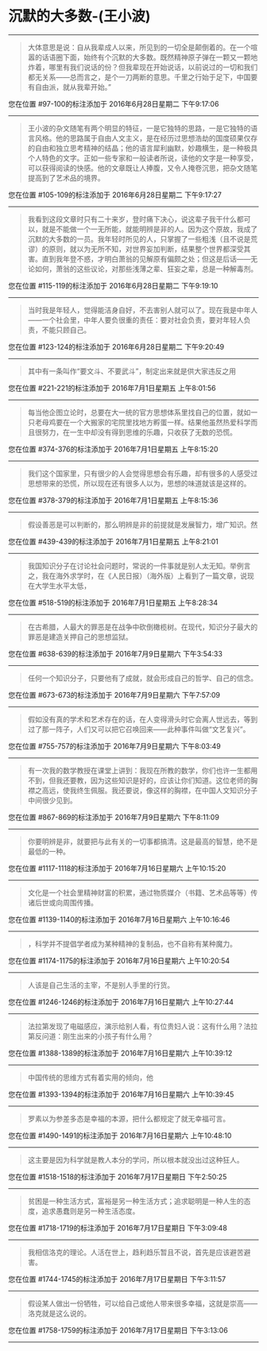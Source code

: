 # 沉默的大多数-(王小波)

---

> 大体意思是说：自从我辈成人以来，所见到的一切全是颠倒着的。在一个喧嚣的话语圈下面，始终有个沉默的大多数。既然精神原子弹在一颗又一颗地炸着，哪里有我们说话的份？但我辈现在开始说话，以前说过的一切和我们都无关系——总而言之，是个一刀两断的意思。千里之行始于足下，中国要有自由派，就从我辈开始。”

您在位置 #97-100的标注添加于 2016年6月28日星期二 下午9:17:06

---

> 王小波的杂文随笔有两个明显的特征，一是它独特的思路，一是它独特的语言风格。他的思路属于自由人文主义，是在经历过思想浩劫的国度硕果仅存的自由和独立思考精神的结晶；他的语言犀利幽默，妙趣横生，是一种极具个人特色的文字。正如一些专家和一般读者所说，读他的文字是一种享受，可以获得阅读的快感。他的文章既让人捧腹，又令人掩卷沉思，把杂文随笔提高到了艺术品的境界。

您在位置 #105-109的标注添加于 2016年6月28日星期二 下午9:17:27

---

> 我看到这段文章时只有二十来岁，登时痛下决心，说这辈子我干什么都可以，就是不能做一个一无所能，就能明辨是非的人。因为这个原故，我成了沉默的大多数的一员。我年轻时所见的人，只掌握了一些粗浅（且不说是荒谬）的原则，就以为无所不知，对世界妄加判断，结果整个世界都深受其害。直到我年登不惑，才明白萧翁的见解原有偏颇之处；但这是后话——无论如何，萧翁的这些议论，对那些浅薄之辈、狂妄之辈，总是一种解毒剂。

您在位置 #115-119的标注添加于 2016年6月28日星期二 下午9:19:10

---

> 当时我是年轻人，觉得能洁身自好，不去害别人就可以了。现在我是中年人——一个社会里，中年人要负很重的责任：要对社会负责，要对年轻人负责，不能只顾自己。

您在位置 #123-124的标注添加于 2016年6月28日星期二 下午9:20:49

---

> 其中有一条叫作“要文斗、不要武斗”，制定出来就是供大家违反之用

您在位置 #221-221的标注添加于 2016年7月1日星期五 上午8:01:56

---

> 每当他企图立论时，总要在大一统的官方思想体系里找自己的位置，就如一只老母鸡要在一个大搬家的宅院里找地方孵蛋一样。结果他虽然热爱科学而且很努力，在一生中却没有得到思维的乐趣，只收获了无数的恐慌。

您在位置 #374-376的标注添加于 2016年7月1日星期五 上午8:15:20

---

> 我们这个国家里，只有很少的人会觉得思想会有乐趣，却有很多的人感受过思想带来的恐慌，所以现在还有很多人以为，思想的味道就该是这样的。

您在位置 #378-379的标注添加于 2016年7月1日星期五 上午8:15:36

---

> 假设善恶是可以判断的，那么明辨是非的前提就是发展智力，增广知识。然

您在位置 #439-439的标注添加于 2016年7月1日星期五 上午8:21:01

---

> 我国知识分子在讨论社会问题时，常说的一件事就是别人太无知。举例言之，我在海外求学时，在《人民日报）（海外版）上看到了一篇文章，说现在大学生水平太低，

您在位置 #518-519的标注添加于 2016年7月1日星期五 上午8:28:34

---

> 在古希腊，人最大的罪恶是在战争中砍倒橄榄树。在现代，知识分子最大的罪恶是建造关押自己的思想监狱。

您在位置 #638-639的标注添加于 2016年7月9日星期六 下午3:54:33

---

> 任何一个知识分子，只要他有了成就，就会形成自己的哲学、自己的信念。

您在位置 #673-673的标注添加于 2016年7月9日星期六 下午7:57:09

---

> 假如没有真的学术和艺术存在的话，在人变得滑头时它会离人世远去，等到过了那一阵子，人们又可以把它召唤回来——此种事件叫做“文艺复兴”。

您在位置 #755-757的标注添加于 2016年7月9日星期六 下午8:03:49

---

> 有一次我的数学教授在课堂上讲到：我现在所教的数学，你们也许一生都用不到，但我还要教，因为这些知识是好的，应该让你们知道。这位老师的胸襟之高远，使我终生佩服。我还要说，像这样的胸襟，在中国人文知识分子中间很少见到。

您在位置 #867-869的标注添加于 2016年7月9日星期六 下午8:11:09

---

> 你要明辨是非，就要把与此有关的一切事都搞清。这是最高的智慧，绝不是最低的一种。

您在位置 #1117-1118的标注添加于 2016年7月16日星期六 上午10:15:20

---

> 文化是一个社会里精神财富的积累，通过物质媒介（书籍、艺术品等等）传诸后世或向周围传播。

您在位置 #1139-1140的标注添加于 2016年7月16日星期六 上午10:16:46

---

> ，科学并不提倡学者成为某种精神的复制品，也不自称有某种魔力。

您在位置 #1174-1175的标注添加于 2016年7月16日星期六 上午10:20:54

---

> 人该是自己生活的主宰，不是别人手里的行货。

您在位置 #1246-1246的标注添加于 2016年7月16日星期六 上午10:27:44

---

> 法拉第发现了电磁感应，演示给别人看，有位贵妇人说：这有什么用？法拉第反问道：刚生出来的小孩子有什么用？

您在位置 #1388-1389的标注添加于 2016年7月16日星期六 上午10:39:12

---

> 中国传统的思维方式有着实用的倾向，他

您在位置 #1393-1394的标注添加于 2016年7月16日星期六 上午10:39:45

---

> 罗素以为参差多态是幸福的本源，把什么都规定了就无幸福可言。

您在位置 #1490-1491的标注添加于 2016年7月16日星期六 上午10:48:10

---

> 这主要是因为科学就是教人本分的学问，所以根本就没出过这种狂人。

您在位置 #1518-1518的标注添加于 2016年7月17日星期日 下午2:50:25

---

> 贫困是一种生活方式，富裕是另一种生活方式；追求聪明是一种人生的态度，追求愚蠢则是另一种生活态度。

您在位置 #1718-1719的标注添加于 2016年7月17日星期日 下午3:09:48

---

> 我相信洛克的理论。人活在世上，趋利趋乐暂且不说，首先是应该避苦避害。

您在位置 #1744-1745的标注添加于 2016年7月17日星期日 下午3:11:57

---

> 假设某人做出一份牺牲，可以给自己或他人带来很多幸福，这就是崇高——洛克就是这么说的。

您在位置 #1758-1759的标注添加于 2016年7月17日星期日 下午3:13:06

---

